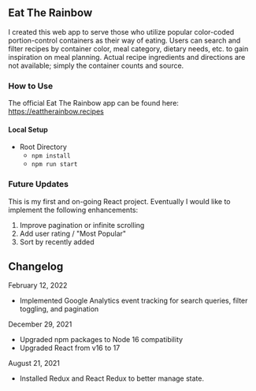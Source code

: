 ## Eat The Rainbow

I created this web app to serve those who utilize popular color-coded portion-control containers as their way of eating. Users can search and filter recipes by container color, meal category, dietary needs, etc. to gain inspiration on meal planning. Actual recipe ingredients and directions are not available; simply the container counts and source.

### How to Use

The official Eat The Rainbow app can be found here: https://eattherainbow.recipes

#### Local Setup

-   Root Directory
    -   `npm install`
    -   `npm run start`

### Future Updates

This is my first and on-going React project. Eventually I would like to implement the following enhancements:

1. Improve pagination or infinite scrolling
2. Add user rating / "Most Popular"
3. Sort by recently added

## Changelog

February 12, 2022

-   Implemented Google Analytics event tracking for search queries, filter toggling, and pagination

December 29, 2021

-   Upgraded npm packages to Node 16 compatibility
-   Upgraded React from v16 to 17

August 21, 2021

-   Installed Redux and React Redux to better manage state.

